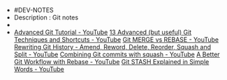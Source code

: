 - #DEV-NOTES
- Description : Git notes
-
- [Advanced Git Tutorial - YouTube](https://www.youtube.com/watch?v=0SJCYPsef54&ab_channel=DmitriSnytkine)
  [13 Advanced (but useful) Git Techniques and Shortcuts - YouTube](https://www.youtube.com/watch?v=ecK3EnyGD8o&t=292s&ab_channel=Fireship)
  [Git MERGE vs REBASE - YouTube](https://www.youtube.com/watch?v=CRlGDDprdOQ&ab_channel=Academind)
  [Rewriting Git History - Amend, Reword, Delete, Reorder, Squash and Split - YouTube](https://www.youtube.com/watch?v=ElRzTuYln0M&list=PLfU9XN7w4tFzXhl94ryX8zT06NNI-MJbg&ab_channel=TheModernCoder)
  [Combining Git commits with squash - YouTube](https://www.youtube.com/watch?v=V5KrD7CmO4o&list=PLfU9XN7w4tFzXhl94ryX8zT06NNI-MJbg&index=3&ab_channel=TheModernCoder)
  [A Better Git Workflow with Rebase - YouTube](https://www.youtube.com/watch?v=f1wnYdLEpgI&list=PLfU9XN7w4tFzXhl94ryX8zT06NNI-MJbg&index=5&ab_channel=TheModernCoder)
  [Git STASH Explained in Simple Words - YouTube](https://www.youtube.com/watch?v=DeU6opFU_zw&ab_channel=Academind)